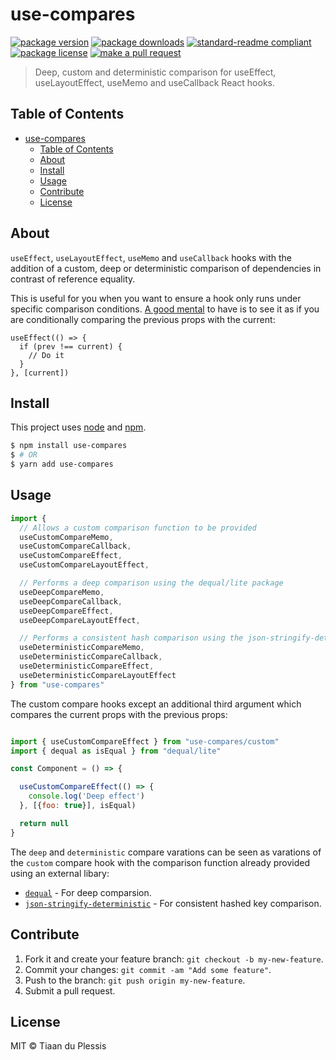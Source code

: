 
# use-compares
[![package version](https://img.shields.io/npm/v/use-compares.svg?style=flat-square)](https://npmjs.org/package/use-compares)
[![package downloads](https://img.shields.io/npm/dm/use-compares.svg?style=flat-square)](https://npmjs.org/package/use-compares)
[![standard-readme compliant](https://img.shields.io/badge/readme%20style-standard-brightgreen.svg?style=flat-square)](https://github.com/RichardLitt/standard-readme)
[![package license](https://img.shields.io/npm/l/use-compares.svg?style=flat-square)](https://npmjs.org/package/use-compares)
[![make a pull request](https://img.shields.io/badge/PRs-welcome-brightgreen.svg?style=flat-square)](http://makeapullrequest.com)

> Deep, custom and deterministic comparison for useEffect, useLayoutEffect, useMemo and useCallback React hooks.

## Table of Contents

- [use-compares](#use-compares)
  - [Table of Contents](#table-of-contents)
  - [About](#about)
  - [Install](#install)
  - [Usage](#usage)
  - [Contribute](#contribute)
  - [License](#license)

## About

`useEffect`, `useLayoutEffect`, `useMemo` and `useCallback` hooks with the addition of a custom, deep or deterministic comparison of dependencies in contrast of reference equality.

This is useful for you when you want to ensure a hook only runs under specific comparison conditions. [A good mental](https://kyleshevlin.com/mental-model-of-use-effect/) to have is to see it as if you are conditionally comparing the previous props with the current:

```
useEffect(() => {
  if (prev !== current) {
    // Do it
  }
}, [current])
```

## Install

This project uses [node](https://nodejs.org) and [npm](https://www.npmjs.com). 

```sh
$ npm install use-compares
$ # OR
$ yarn add use-compares
```

## Usage

```js
import {
  // Allows a custom comparison function to be provided
  useCustomCompareMemo,
  useCustomCompareCallback,
  useCustomCompareEffect,
  useCustomCompareLayoutEffect,

  // Performs a deep comparison using the dequal/lite package
  useDeepCompareMemo,
  useDeepCompareCallback,
  useDeepCompareEffect,
  useDeepCompareLayoutEffect,

  // Performs a consistent hash comparison using the json-stringify-deterministic package
  useDeterministicCompareMemo,
  useDeterministicCompareCallback,
  useDeterministicCompareEffect,
  useDeterministicCompareLayoutEffect
} from "use-compares"
```

The custom compare hooks except an additional third argument which compares the current props with the previous props:

```js

import { useCustomCompareEffect } from "use-compares/custom"
import { dequal as isEqual } from "dequal/lite"

const Component = () => {

  useCustomCompareEffect(() => {
    console.log('Deep effect')
  }, [{foo: true}], isEqual)

  return null
}
```

The `deep` and `deterministic` compare varations can be seen as varations of the `custom` compare hook with the comparison function already provided using an external libary:
- [`dequal`](https://www.npmjs.com/package/dequal) - For deep comparsion.
- [`json-stringify-deterministic`](https://www.npmjs.com/package/json-stringify-deterministic) - For consistent hashed key comparison.

## Contribute

1. Fork it and create your feature branch: `git checkout -b my-new-feature`.
2. Commit your changes: `git commit -am "Add some feature"`.
3. Push to the branch: `git push origin my-new-feature`.
4. Submit a pull request.

## License

MIT © Tiaan du Plessis
    